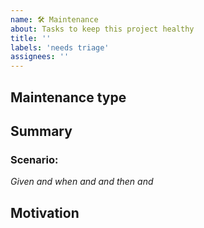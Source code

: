```yaml
---
name: 🛠 Maintenance
about: Tasks to keep this project healthy
title: ''
labels: 'needs triage'
assignees: ''
---
```


## Maintenance type

<!--
  Provide a quick list for the type of maintenance

  - Documentation
  - Dependency updates
  - Developer experience
  - Other
-->

## Summary

<!--
  Describe what needs to be done.
  Please use the template:
    - https://mvwi.co/posts/gherkin-cucumber#gherkin
    - https://en.wikipedia.org/wiki/Cucumber_(software)#Scenarios
-->

### Scenario: <!-- Some determinable business situation -->

<!-- prettier-ignore -->
_Given_ <!-- some precondition -->
_and_ <!-- some other precondition (remove if not needed) -->
_when_ <!-- some action by the actor-->
_and_ <!-- some other action -->
_and_ <!-- yet another action -->
_then_ <!-- some testable outcome is achieved -->
_and_ <!-- something else we can check happens too -->

## Motivation

<!--
  Why is this task important?
-->
